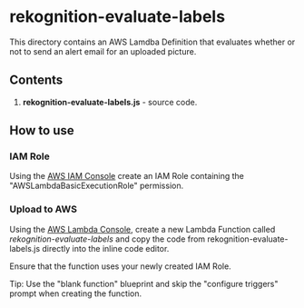 # rekognition-evaluate-labels

This directory contains an AWS Lamdba Definition that evaluates whether or not to send an alert email for an uploaded picture.

## Contents

1. **rekognition-evaluate-labels.js** - source code.

## How to use

### IAM Role

Using the [AWS IAM Console](https://aws.amazon.com/console/) create an IAM Role containing the "AWSLambdaBasicExecutionRole" permission. 

### Upload to AWS

Using the [AWS Lambda Console](https://aws.amazon.com/lambda), create a new Lambda Function called *rekognition-evaluate-labels* and copy the code from rekognition-evaluate-labels.js directly into the inline code editor.

Ensure that the function uses your newly created IAM Role.

Tip: Use the "blank function" blueprint and skip the "configure triggers" prompt when creating the function.
